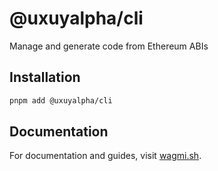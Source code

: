 # @uxuyalpha/cli

Manage and generate code from Ethereum ABIs

## Installation

```bash
pnpm add @uxuyalpha/cli
```

## Documentation

For documentation and guides, visit [wagmi.sh](https://wagmi.sh).
